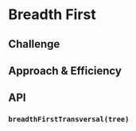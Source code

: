 # Breadth First

## Challenge

## Approach & Efficiency


## API

### `breadthFirstTransversal(tree)`
